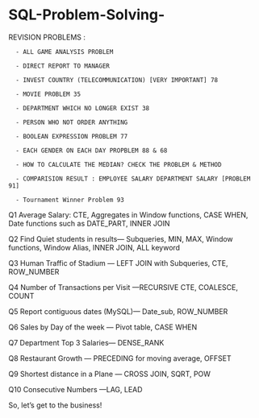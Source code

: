 # SQL-Problem-Solving-


REVISION PROBLEMS :

      - ALL GAME ANALYSIS PROBLEM
      
      - DIRECT REPORT TO MANAGER
      
      - INVEST COUNTRY (TELECOMMUNICATION) [VERY IMPORTANT] 78
      
      - MOVIE PROBLEM 35
      
      - DEPARTMENT WHICH NO LONGER EXIST 38
      
      - PERSON WHO NOT ORDER ANYTHING

      - BOOLEAN EXPRESSION PROBLEM 77

      - EACH GENDER ON EACH DAY PROPBLEM 88 & 68

      - HOW TO CALCULATE THE MEDIAN? CHECK THE PROBLEM & METHOD

      - COMPARISION RESULT : EMPLOYEE SALARY DEPARTMENT SALARY [PROBLEM 91]

      - Tournament Winner Problem 93
Q1 Average Salary: CTE, Aggregates in Window functions, CASE WHEN, Date functions such as DATE_PART, INNER JOIN

Q2 Find Quiet students in results— Subqueries, MIN, MAX, Window functions, Window Alias, INNER JOIN, ALL keyword

Q3 Human Traffic of Stadium — LEFT JOIN with Subqueries, CTE, ROW_NUMBER

Q4 Number of Transactions per Visit —RECURSIVE CTE, COALESCE, COUNT

Q5 Report contiguous dates (MySQL)— Date_sub, ROW_NUMBER

Q6 Sales by Day of the week — Pivot table, CASE WHEN

Q7 Department Top 3 Salaries— DENSE_RANK

Q8 Restaurant Growth — PRECEDING for moving average, OFFSET

Q9 Shortest distance in a Plane — CROSS JOIN, SQRT, POW

Q10 Consecutive Numbers —LAG, LEAD

So, let’s get to the business!

